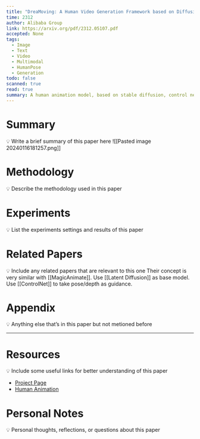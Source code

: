 ```yaml
---
title: "DreaMoving: A Human Video Generation Framework based on Diffusion Models"
time: 2312
author: Alibaba Group
link: https://arxiv.org/pdf/2312.05107.pdf
accepted: None
tags:
  - Image
  - Text
  - Video
  - Multimodal
  - HumanPose
  - Generation
todo: false
scanned: true
read: true
summary: A human animation model, based on stable diffusion, control net and motion block, conditioned on reference image and motion sequence. A content guider is used to take in different modalities of conditions.
---
```

# Summary
💡 Write a brief summary of this paper here
![[Pasted image 20240116181257.png]]

# Methodology
💡 Describe the methodology used in this paper

# Experiments
💡 List the experiments settings and results of this paper

# Related Papers
💡 Include any related papers that are relevant to this one
Their concept is very similar with [[MagicAnimate]].
Use [[Latent Diffusion]] as base model.
Use [[ControlNet]] to take pose/depth as guidance.
# Appendix
💡 Anything else that’s in this paper but not metioned before

---
# Resources
💡 Include some useful links for better understanding of this paper
- [Project Page](https://dreamoving.github.io/dreamoving/)
- [Human Animation](https://docs.google.com/presentation/d/17OTLGDjjYoZJA6TdNU4ecOPky7Xja3MViUpTYSfNXjM/edit#slide=id.g2a7f2eb90a5_0_61)

# Personal Notes
💡 Personal thoughts, reflections, or questions about this paper